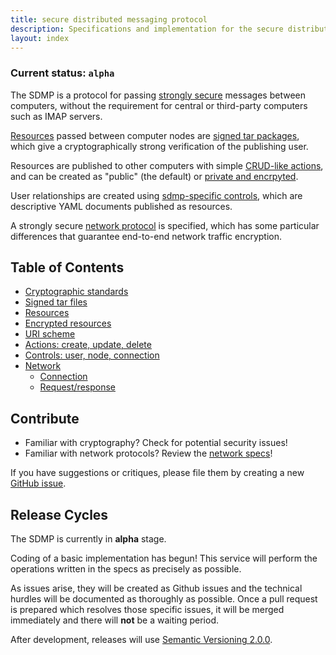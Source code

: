 ```yaml
---
title: secure distributed messaging protocol
description: Specifications and implementation for the secure distributed messaging protocol (sdmp).
layout: index
---
```



### Current status: `alpha`

The SDMP is a protocol for passing [strongly secure](cryptography) messages
between computers, without the requirement for central or third-party computers
such as IMAP servers.

[Resources](resources) passed between computer nodes are [signed tar packages](signed-tar),
which give a cryptographically strong verification of the publishing user.

Resources are published to other computers with simple [CRUD-like actions](actions), and can
be created as "public" (the default) or [private and encrpyted](encrypted-resources).

User relationships are created using [sdmp-specific controls](controls),
which are descriptive YAML documents published as resources.

A strongly secure [network protocol](network) is specified, which has
some particular differences that guarantee end-to-end network traffic
encryption.

## Table of Contents

* [Cryptographic standards](cryptography)
* [Signed tar files](signed-tar)
* [Resources](resources)
* [Encrypted resources](encrypted-resources)
* [URI scheme](uri-scheme)
* [Actions: create, update, delete](actions)
* [Controls: user, node, connection](controls)
* [Network](network)
    - [Connection](connect)
    - [Request/response](request)

## Contribute

* Familiar with cryptography? Check for potential security issues!
* Familiar with network protocols? Review the [network specs](network)!

If you have suggestions or critiques, please file them by creating
a new [GitHub issue][issue].

[issue]: https://github.com/sdmp/sdmp.github.io/issues

## Release Cycles

The SDMP is currently in **alpha** stage.

Coding of a basic implementation has begun! This service will
perform the operations written in the specs as precisely as possible.

As issues arise, they will be created as Github issues and the technical
hurdles will be documented as thoroughly as possible. Once a pull request
is prepared which resolves those specific issues, it will be merged immediately
and there will **not** be a waiting period.

After development, releases will use [Semantic Versioning 2.0.0](http://semver.org/).
